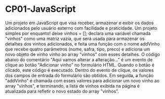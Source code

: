 # CP01-JavaScript
Um projeto em JavaScript que visa receber, armazenar e exibir os dados adicionados pelo usuário externo com facilidade e praticidade. Um projeto simples por enquanto!
deixe vinhos = []; declara uma variável chamada "vinhos" como uma matriz vazia, que será usada para armazenar os detalhes dos vinhos adicionados, e feita uma função com o nome addVinho que recebe quatro parâmetros (nome, safra, tipo, preco) e adiciona um novo objeto de vinho vinho ao array "vinhos" com esses detalhes. O código abaixo do comentário "Aqui vamos alterar a alteração..." é um evento de clique ao botão "Adicionar vinho" no formulário HTML. Quando o botão é clicado, este código é executado. Dentro do evento de clique, os valores dos campos de entrada do formulário são obtidos. Em seguida, a função "addVinho" é chamada com esses valores para adicionar um novo vinho ao array "vinhos", e terminando, a lista de vinhos exibida na página é atualizada para refletir o novo estado do array "vinhos".
